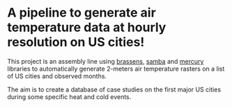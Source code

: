 # A pipeline to generate air temperature data at hourly resolution on US cities!

This project is an assembly line using [brassens](github.com/NIEHS/brassens/), [samba](github.com/NIEHS/samba) and [mercury](github.com/NIEHS/mercury) libraries to automatically generate 2-meters air temperature rasters on a list of US cities and observed months.  

The aim is to create a database of case studies on the first major US cities during some specific heat and cold events.  
